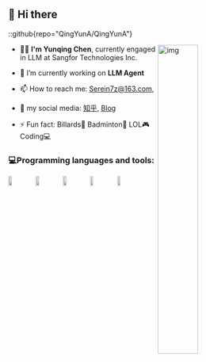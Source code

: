 ## 👋 Hi there

::github{repo="QingYunA/QingYunA"}

<img align="right" alt="img" src="https://s2.loli.net/2024/03/14/Jrd3yKiRFjaXD8Y.gif" width="40%" height="auto" />

- 👨‍💻 **I'm Yunqing Chen**, currently engaged in LLM at Sangfor Technologies Inc.
- 🔭 I’m currently working on **LLM Agent**

- 📫 How to reach me: Serein7z@163.com,
  
- 💬 my social media: [知乎](https://www.zhihu.com/people/chen-yun-qing-76), [Blog](https://qingyuna.github.io/)
  
- ⚡ Fun fact: Billards🎱 Badminton🏸 LOL🎮 Coding💻  

### 💻Programming languages and tools: 
<div style="display: flex; flex-wrap: wrap; gap: 10px; align-items: center;">
  <img width="15%" src="https://www.vectorlogo.zone/logos/python/python-ar21.svg">
  <img width="15%" src="https://www.vectorlogo.zone/logos/pytorch/pytorch-ar21.svg">
  <img width="15%" src="https://www.vectorlogo.zone/logos/ubuntu/ubuntu-ar21.svg">
  <img width="15%" src="https://www.vectorlogo.zone/logos/vim/vim-ar21.svg">
  <img width="15%" src="https://www.vectorlogo.zone/logos/git-scm/git-scm-ar21.svg">
</div>